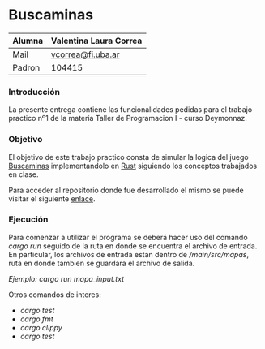 # Buscaminas


| Alumna   | Valentina Laura Correa |
|----------|------------------------|
| Mail     | vcorrea@fi.uba.ar      |
| Padron   | 104415                 |




### Introducción
La presente entrega contiene las funcionalidades pedidas para el trabajo practico nº1 de la materia Taller de Programacion I - curso Deymonnaz.

### Objetivo
El objetivo de este trabajo practico consta de simular la logica del juego [Buscaminas](https://es.wikipedia.org/wiki/Buscaminas) implementandolo en [Rust](https://doc.rust-lang.org/rust-by-example/index.html) siguiendo los conceptos trabajados en clase.

Para acceder al repositorio donde fue desarrollado el mismo se puede visitar el siguiente [enlace](https://github.com/valencorrea/Buscaminas).

### Ejecución
Para comenzar a utilizar el programa se deberá hacer uso del comando *cargo run* seguido de la ruta en donde se encuentra el archivo de entrada.
En particular, los archivos de entrada estan dentro de */main/src/mapas*, ruta en donde tambien se guardara el archivo de salida.

*Ejemplo: cargo run mapa_input.txt*

Otros comandos de interes:
- *cargo test*
- *cargo fmt*
- *cargo clippy*
- *cargo test*